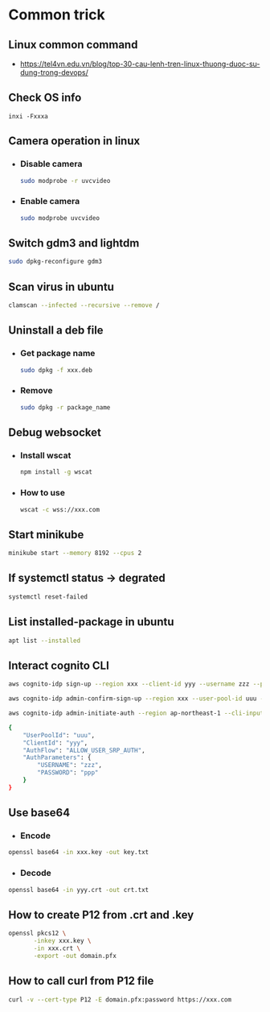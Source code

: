 # Common trick

## Linux common command
- https://tel4vn.edu.vn/blog/top-30-cau-lenh-tren-linux-thuong-duoc-su-dung-trong-devops/
## Check OS info
```
inxi -Fxxxa
```

## Camera operation in linux
- ### Disable camera
  ```bash
  sudo modprobe -r uvcvideo
  ```
- ### Enable camera
  ```bash
  sudo modprobe uvcvideo
  ```

## Switch gdm3 and lightdm
```bash
sudo dpkg-reconfigure gdm3
```
 
## Scan virus in ubuntu
```bash
clamscan --infected --recursive --remove /
```

## Uninstall a deb file
- ### Get package name
  ```bash
  sudo dpkg -f xxx.deb
  ```
- ### Remove
  ```bash
  sudo dpkg -r package_name
  ```
  
## Debug websocket
- ### Install wscat
  ```bash
  npm install -g wscat
  ```
- ### How to use
  ```bash
  wscat -c wss://xxx.com
  ```
## Start minikube
```bash
minikube start --memory 8192 --cpus 2
```

## If systemctl status -> degrated
```bash
systemctl reset-failed
```

## List installed-package in ubuntu
```bash
apt list --installed
```

## Interact cognito CLI
```bash
aws cognito-idp sign-up --region xxx --client-id yyy --username zzz --password ppp

aws cognito-idp admin-confirm-sign-up --region xxx --user-pool-id uuu --username zzz

aws cognito-idp admin-initiate-auth --region ap-northeast-1 --cli-input-json file://auth.json

{
    "UserPoolId": "uuu",
    "ClientId": "yyy",
    "AuthFlow": "ALLOW_USER_SRP_AUTH",
    "AuthParameters": {
        "USERNAME": "zzz",
        "PASSWORD": "ppp"
    }
}
```
## Use base64
- ### Encode
```bash
openssl base64 -in xxx.key -out key.txt
```
- ### Decode
```bash
openssl base64 -in yyy.crt -out crt.txt
```

## How to create P12 from .crt and .key
```bash
openssl pkcs12 \
       -inkey xxx.key \
       -in xxx.crt \
       -export -out domain.pfx
```

## How to call curl from P12 file
```bash
curl -v --cert-type P12 -E domain.pfx:password https://xxx.com
```
